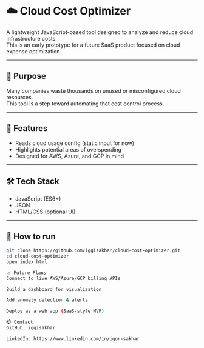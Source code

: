 # ☁️ Cloud Cost Optimizer

A lightweight JavaScript-based tool designed to analyze and reduce cloud infrastructure costs.  
This is an early prototype for a future SaaS product focused on cloud expense optimization.

---

## 🎯 Purpose

Many companies waste thousands on unused or misconfigured cloud resources.  
This tool is a step toward automating that cost control process.

---

## 🧠 Features

- Reads cloud usage config (static input for now)
- Highlights potential areas of overspending
- Designed for AWS, Azure, and GCP in mind

---

## 🛠️ Tech Stack

- JavaScript (ES6+)
- JSON
- HTML/CSS (optional UI)

---

## 🚀 How to run

```bash
git clone https://github.com/iggisakhar/cloud-cost-optimizer.git
cd cloud-cost-optimizer
open index.html

📈 Future Plans
Connect to live AWS/Azure/GCP billing APIs

Build a dashboard for visualization

Add anomaly detection & alerts

Deploy as a web app (SaaS-style MVP)

📫 Contact
GitHub: iggisakhar

LinkedIn: https://www.linkedin.com/in/igor-sakhar
